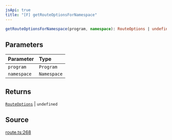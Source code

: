 ```yaml
---
jsApi: true
title: "[F] getRouteOptionsForNamespace"
---
```


```ts
getRouteOptionsForNamespace(program, namespace): RouteOptions | undefined
```

## Parameters

| Parameter   | Type        |
| :---------- | :---------- |
| `program`   | `Program`   |
| `namespace` | `Namespace` |

## Returns

[`RouteOptions`](Interface.RouteOptions.md) \| `undefined`

## Source

[route.ts:268](https://github.com/markcowl/cadl/blob/3db15286/packages/http/src/route.ts#L268)
